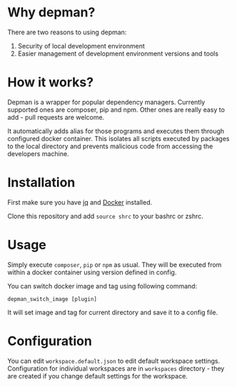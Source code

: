 # Why depman?
There are two reasons to using depman:
 1. Security of local development environment
 2. Easier management of development environment versions and tools   

# How it works?
Depman is a wrapper for popular dependency managers. Currently supported ones are composer, pip and npm. Other ones are really easy to add - pull requests are welcome.

It automatically adds alias for those programs and executes them through configured docker container.
This isolates all scripts executed by packages to the local directory and prevents malicious code from accessing the developers machine.


# Installation
First make sure you have [jq](https://stedolan.github.io/jq/) and [Docker](https://www.docker.com/get-started) installed. 

Clone this repository and add `source shrc` to your bashrc or zshrc.

# Usage

Simply execute `composer`, `pip` or `npm` as usual. They will be executed from within a docker container using version defined in config.

You can switch docker image and tag using following command:

`depman_switch_image [plugin]`

It will set image and tag for current directory and save it to a config file.

# Configuration
You can edit `workspace.default.json` to edit default workspace settings. 
Configuration for individual workspaces are in `workspaces` directory - they are created if you change default settings for the workspace.
